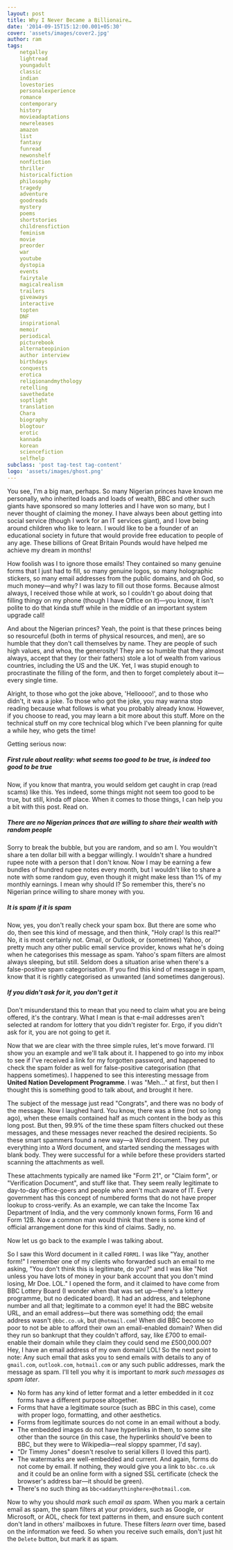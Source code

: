 ```yaml
---
layout: post
title: Why I Never Became a Billionaire…
date: '2014-09-15T15:12:00.001+05:30'
cover: 'assets/images/cover2.jpg'
author: ram
tags:
    netgalley
    lightread
    youngadult
    classic
    indian
    lovestories
    personalexperience
    romance
    contemporary
    history
    movieadaptations
    newreleases
    amazon
    list
    fantasy
    funread
    newonshelf
    nonfiction
    thriller
    historicalfiction
    philosophy
    tragedy
    adventure
    goodreads
    mystery
    poems
    shortstories
    childrensfiction
    feminism
    movie
    preorder
    war
    youtube
    dystopia
    events
    fairytale
    magicalrealism
    trailers
    giveaways
    interactive
    topten
    DNF
    inspirational
    memoir
    periodical
    picturebook
    alternateopinion
    author interview
    birthdays
    conquests
    erotica
    religionandmythology
    retelling
    savethedate
    soptlight
    translation
    Chara
    biography
    blogtour
    erotic
    kannada
    korean
    sciencefiction
    selfhelp
subclass: 'post tag-test tag-content'
logo: 'assets/images/ghost.png'
---
```


You see, I'm a big man, perhaps. So many Nigerian princes have known me personally, who inherited loads and loads of wealth, BBC and other such giants have sponsored so many lotteries and I have won so many, but I never thought of claiming the money. I have always been about getting into social service (though I work for an IT services giant), and I love being around children who like to learn. I would like to be a founder of an educational society in future that would provide free education to people of any age. These billions of Great&nbsp;Britain Pounds would have helped me achieve my dream in months!

How foolish was I to ignore those emails! They contained so many genuine forms that I just had to fill, so many genuine logos, so many holographic stickers, so many email addresses from the public domains, and oh God, so much money&mdash;and why? I was lazy to fill out those forms. Because almost always, I received those while at work, so I couldn't go about doing that filling thingy on my phone (though I have Office on it)&mdash;you know, it isn't polite to do that kinda stuff while in the middle of an important system upgrade call!

And about the Nigerian princes? Yeah, the point is that these princes being so resourceful (both in terms of physical resources, and men), are so humble that they don't call themselves by name. They are people of such high values, and whoa, the generosity! They are so humble that they almost always, accept that they (or their fathers) stole a lot of wealth from various countries, including the&nbsp;US and the&nbsp;UK. Yet, I was stupid enough to procrastinate the filling of the form, and then to forget completely about it&mdash;every single time.

Alright, to those who got the joke above, 'Helloooo!', and to those who didn't, it was a joke. To those who got the joke, you may wanna stop reading because what follows is what you probably already know. However, if you choose to read, you may learn a bit more about this stuff. More on the technical stuff on my core technical blog which I've been planning for quite a while&nbsp;hey, who gets the time!

Getting serious now:

##### First rule about reality: what seems too good to be true, is indeed too good to be true
Now, if you know that mantra, you would seldom get caught in crap (read scams) like this. Yes indeed, some things might not seem too good to be true, but still, kinda off place. When it comes to those things, I can help you a bit with this post. Read on.

##### There are no Nigerian princes that are willing to share their wealth with random people
Sorry to break the bubble, but you are random, and so am I. You wouldn't share a ten dollar bill with a beggar willingly. I wouldn't share a hundred rupee note with a person that I don't know. Now I may be earning a few bundles of hundred rupee notes every month, but I wouldn't like to share a note with some random guy, even though it might make less than 1% of my monthly earnings. I mean why should I? So remember this, there's no Nigerian prince willing to share money with you.

##### It is spam if it is spam
Now, yes, you don't really check your spam box. But there are some who do, then see this kind of message, and then think, "Holy crap! Is this real?" No, it is most certainly not. Gmail, or Outlook, or (sometimes) Yahoo, or pretty much any other public email service provider, knows what he's doing when he categorises this message as spam. Yahoo's spam filters are almost always sleeping, but still. Seldom does a situation arise when there's a false-positive spam categorisation. If you find this kind of message in spam, know that it is rightly categorised as unwanted (and sometimes dangerous).

##### If you didn't ask for it, you don't get it
Don't misunderstand this to mean that you need to claim what you are being offered, it's the contrary. What I mean is that e-mail addresses aren't selected at random for lottery that you didn't register for. Ergo, if you didn't ask for it, you are not going to get it.

Now that we are clear with the three simple rules, let's move forward. I'll show you an example and we'll talk about it.
I happened to go into my inbox to see if I've received a link for my forgotten password, and happened to check the spam folder as well for false-positive categorisation (that happens sometimes). I happened to see this interesting message from **United Nation Development Programme**. I was "Meh…" at first, but then I thought this is something good to talk about, and brought it here.

The subject of the message just read "Congrats", and there was no body of the message. Now I laughed hard. You know, there was a time (not so long ago), when these emails contained half as much content in the body as this long post. But then, 99.9% of the time these spam filters chucked out these messages, and these messages never reached the desired recipients. So these smart spammers found a new way&mdash;a Word document. They put everything into a Word document, and started sending the messages with blank body. They were successful for a while before these providers started scanning the attachments as well.

These attachments typically are named like "Form&nbsp;21", or "Claim form", or "Verification Document", and stuff like that. They seem really legitimate to day-to-day office-goers and people who aren't much aware of IT. Every government has this concept of numbered forms that do not have proper lookup to cross-verify. As an example, we can take the Income Tax Department of India, and the very commonly known forms, Form&nbsp;16 and Form&nbsp;12B. Now a common man would think that there is some kind of official arrangement done for this kind of claims. Sadly, no.

Now let us go back to the example I was talking about.

So I saw this Word document in it called `FORM1`. I was like "Yay, another form!" I remember one of my clients who forwarded such an email to me asking, "You don't think this is legitimate, do you?" and I was like "Not unless you have lots of money in your bank account that you don't mind losing, Mr&nbsp;Doe. LOL."
I opened the form, and it claimed to have come from BBC&nbsp;Lottery Board (I wonder when that was set up&mdash;there's a lottery programme, but no dedicated board). It had an address, and telephone number and all that; legitimate to a common eye! It had the BBC website URL, and an email address&mdash;but there was something odd; the email address wasn't `@bbc.co.uk`, but `@hotmail.com`! When did BBC become so poor to not be able to afford their own an email-enabled domain? When did they run so bankrupt that they couldn't afford, say, like £700 to email-enable their domain while they claim they could send me £500,000.00? Hey, I have an email address of my own domain! LOL! So the next point to note: Any such email that asks you to send emails with details to any of `gmail.com`, `outlook.com`, `hotmail.com` or any such public addresses, mark the message as spam. I'll tell you why it is important to _mark such messages as spam later_.

- No form has any kind of letter format and a letter embedded in it&nbsp;coz forms have a different purpose altogether.
- Forms that have a legitimate source (such as BBC in this case), come with proper logo, formatting, and other aesthetics.
- Forms from legitimate sources do not come in an email without a body.
- The embedded images do not have hyperlinks in them, to some site other than the source (in this case, the hyperlinks should've been to BBC, but they were to Wikipedia&mdash;real sloppy spammer, I'd say).
- "Dr Timmy Jones" doesn't resolve to serial killers (I loved this part).
- The watermarks are well-embedded and current. And again, forms do not come by email. If nothing, they would give you a link to `bbc.co.uk` and it could be an online form with a signed SSL certificate (check the browser's address bar&mdash;it should be green).
- There's no such thing as `bbc<addanythinghere>@hotmail.com`.

Now to why you should _mark such email as spam_. When you mark a certain email as spam, the spam filters at your providers, such as Google, or Microsoft, or AOL, check for text patterns in them, and ensure such content don't land in others' mailboxes in future. These filters _learn_ over time, based on the information we feed. So when you receive such emails, don't just hit the `Delete` button, but mark it as spam.
